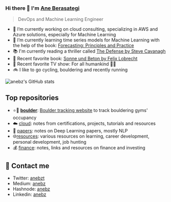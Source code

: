 ### Hi there 👋 I'm [Ane Berasategi](anebz.eu)

> DevOps and Machine Learning Engineer

* 🔭 I’m currently working on cloud consulting, specializing in AWS and Azure solutions, especially for Machine Learning
* 🌱 I’m currently learning time series models for Machine Learning with the help of the book: [Forecasting: Principles and Practice](https://otexts.com/fpp2/)
* 📚 I'm currently reading a thriller called [The Defense by Steve Cavanagh](https://www.goodreads.com/book/show/26156988-the-defense)
* 🧐 Recent favorite book: [Sonne und Beton by Felix Lobrecht](https://www.goodreads.com/book/show/34527697-sonne-und-beton)
* 🍿 Recent favorite TV show: For all humankind 👩‍🚀
* 🚲 I like to go cycling, bouldering and recently running

![anebz's GitHub stats](https://github-readme-stats.vercel.app/api?username=anebz&count_private=true&show_icons=true&theme=vue-dark)

## Top repositories

* ⭐🧗 [**boulder**](https://github.com/anebz/boulder): [Boulder tracking website](http://bouldern.herokuapp.com/) to track bouldering gyms' occupancy
* ☁️ [cloud](https://github.com/anebz/cloud): notes from certifications, projects, tutorials and resources
* 📝 [papers](https://github.com/anebz/papers): notes on Deep Learning papers, mostly NLP
* 🌐[resources](https://github.com/anebz/resources): various resources on learning, career development, personal development, job hunting
* 💰 [finance](https://github.com/anebz/finance): notes, links and resources on finance and investing

## 📩 Contact me

* Twitter: [anebzt](https://twitter.com/anebzt)
* Medium: [anebz](https://anebz.medium.com/)
* Hashnode: [anebz](https://hashnode.com/@anebz)
* Linkedin: [anebz](https://www.linkedin.com/in/anebz/)

<!--
**anebz/anebz** is a ✨ _special_ ✨ repository because its `README.md` (this file) appears on your GitHub profile.

Here are some ideas to get you started:

- 🔭 I’m currently working on ...
- 🌱 I’m currently learning ...
- 👯 I’m looking to collaborate on ...
- 🤔 I’m looking for help with ...
- 💬 Ask me about ...
- 📫 How to reach me: ...
- 😄 Pronouns: ...
- ⚡ Fun fact: ...
-->
